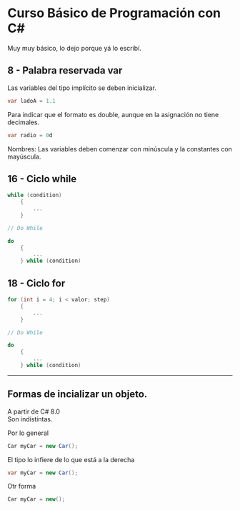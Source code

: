 # Curso Básico de Programación con C#

Muy muy básico, lo dejo porque yá lo escribí.

## 8 - Palabra reservada var

Las variables del tipo implícito se deben inicializar.

``` c#
var ladoA = 1.1

```

Para indicar que el formato es double, aunque en la asignación no tiene decimales.

``` c#
var radio = 0d
```

Nombres: Las variables deben comenzar con minúscula y la constantes con mayúscula.

## 16 - Ciclo while

``` c#
while (condition)
    {
        ...
    } 

// Do While

do
    {
        ...
    } while (condition)
```

## 18 - Ciclo for
``` c#
for (int i = 4; i < valor; step)
    {
        ...
    } 

// Do While

do
    {
        ...
    } while (condition)
```


----

## Formas de incializar un objeto.

A partir de C# 8.0  
Son indistintas.

Por lo general
``` c#
Car myCar = new Car();
```

El tipo lo infiere de lo que está a la derecha
``` c#
var myCar = new Car();
```

Otr forma
``` c#
Car myCar = new();
```


